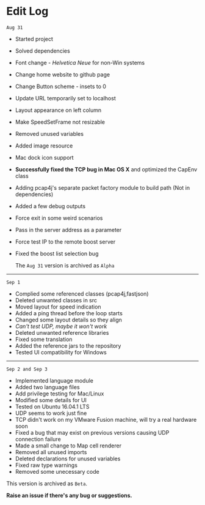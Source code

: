 # Edit Log

`Aug 31`

 - Started project
 - Solved dependencies
 - Font change - *Helvetica Neue* for non-Win systems
 - Change home website to github page
 - Change Button scheme - insets to 0
 - Update URL temporarily set to localhost
 - Layout appearance on left column
 - Make SpeedSetFrame not resizable
 - Removed unused variables
 - Added image resource
 - Mac dock icon support
 - **Successfully fixed the TCP bug in Mac OS X** and optimized the CapEnv class
  - Adding pcap4j's separate packet factory module to build path (Not in dependencies)
  - Added a few debug outputs
  - Force exit in some weird scenarios
  - Pass in the server address as a parameter  
  - Force test IP to the remote boost server
  - Fixed the boost list selection bug 
  
	The `Aug 31` version is archived as `Alpha`
 
** **
 
`Sep 1`
 
 - Complied some referenced classes (pcap4j,fastjson)
 - Deleted unwanted classes in src
 - Moved layout for speed indication
 - Added a ping thread before the loop starts
 - Changed some layout details so they align
 - *Can't test UDP, maybe it won't work*
 - Deleted unwanted reference libraries
 - Fixed some translation
 - Added the reference jars to the repository
 - Tested UI compatibility for Windows

** **

 `Sep 2 and Sep 3`
 
 - Implemented language module
 - Added two language files
 - Add privilege testing for Mac/Linux
 - Modified some details for UI
 - Tested on Ubuntu 16.04.1 LTS
  - UDP seems to work just fine
  - TCP didn't work on my VMware Fusion machine, will try a real hardware soon
 - Fixed a bug that may exist on previous versions causing UDP connection failure
 - Made a small change to Map cell renderer
 - Removed all unused imports
 - Deleted declarations for unused variables
 - Fixed raw type warnings
 - Removed some unecessary code
 
 This version is archived as `Beta`.
 
 **Raise an issue if there's any bug or suggestions.**